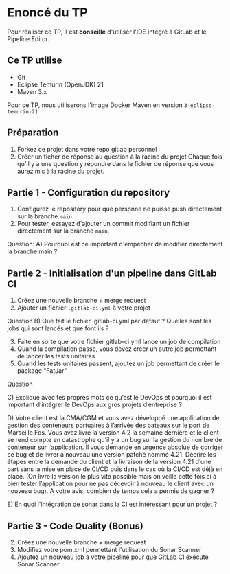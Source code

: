 # Enoncé du TP

Pour réaliser ce TP, il est **conseillé** d'utiliser l'IDE intégré à GitLab et le Pipeline Editor.

## Ce TP utilise

- Git
- Eclipse Temurin (OpenJDK) 21
- Maven 3.x

Pour ce TP, nous utiliserons l'image Docker Maven en version `3-eclipse-temurin-21`

## Préparation

1. Forkez ce projet dans votre repo gitlab personnel
2. Créer un ficher de réponse au question à la racine du projet
Chaque fois qu'il y a une question y répondre dans le fichier de réponse que vous aurez mis à la racine du projet.

## Partie 1 - Configuration du repository

1. Configurez le repository pour que personne ne puisse push directement sur la branche `main`.
2. Pour tester, essayez d'ajouter un commit modifiant un fichier directement sur la branche `main`.

Question:
A) Pourquoi est ce important d'empécher de modifier directement la branche main ?


## Partie 2 - Initialisation d'un pipeline dans GitLab CI

1. Créez une nouvelle branche + merge request
2. Ajouter un fichier `.gitlab-ci.yml` à votre projet

Question
B) Que fait le fichier .gitlab-ci.yml par défaut ?  Quelles sont les jobs qui sont lancés et que font ils ?


3. Faite en sorte que votre fichier gitlab-ci.yml lance un job de compilation
4. Quand la compilation passe, vous devez créer un autre job permettant de lancer les tests unitaires
5. Quand les tests unitaires passent, ajoutez un job permettant de créer le package "FatJar"

Question

C) Explique avec tes propres mots ce qu’est le DevOps et pourquoi il est important d’intégrer le DevOps aux gros projets d’entreprise ?

D) Votre client est la CMA/CGM et vous avez développé une application de gestion des conteneurs portuaires à l’arrivée des bateaux sur le port de Marseille Fos.
Vous avez livré la version 4.2 la semaine dernière et le client se rend compte en catastrophe qu’il y a un bug sur la gestion du nombre de conteneur sur l’application. Il vous demande en urgence absolue de corriger ce bug et de livrer à nouveau une version patché nommé 4.21.
Décrire les étapes entre la demande du client et la livraison de la version 4.21 d’une part sans la mise en place de CI/CD puis dans le cas où la CI/CD est déjà en place. (On livre la version le plus vite possible mais on veille cette fois ci à bien tester l’application pour ne pas décevoir à nouveau le client avec un nouveau bug). A votre avis, combien de temps cela a permis de gagner ?

E) En quoi l'intégration de sonar dans la CI est intéressant pour un projet ?

## Partie 3 - Code Quality (Bonus)

2. Créez une nouvelle branche + merge request
3. Modifiez votre pom.xml permettant l'utilisation du Sonar Scanner
4. Ajoutez un nouveau job à votre pipeline pour que GitLab CI exécute Sonar Scanner
 

